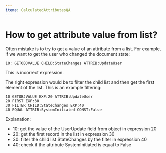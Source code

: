 ```yaml
---
items: CalculatedAttributesQA
---
```


# How to get attribute value from list?

Often mistake is to try to get a value of an attribute from a list. For example, if we want to get the user who changed the document state:

```
10: GETOBJVALUE CHILD:StateChanges ATTRIB:UpdateUser
```

This is incorrect expression.

The right expression would be to filter the child list and then get the first element of the list. This is an example filtering:

```
10 GETOBJVALUE EXP:20 ATTRIB:UpdateUser
20 FIRST EXP:30 
30 FILTER CHILD:StateChanges EXP:40
40 EQUAL ATTRIB:SystemInitiated CONST:False
```

Explanation:

- 10: get the value of the UserUpdate field from object in expression 20
- 20: get the first record in the list in expression 30
- 30: filter the child list StateChanges by the filter in expression 40
- 40: check if the attribute SystemInitiated is equal to False

